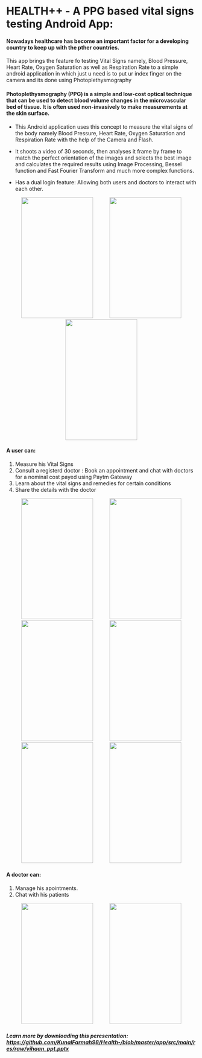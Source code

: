# HEALTH++ - A  PPG based vital signs testing Android App:

#### Nowadays healthcare has become an important factor for a developing country to keep up with the pther countries.
This app brings the feature fo testing Vital Signs namely, Blood Pressure, Heart Rate, Oxygen Saturation as well as Respiration Rate to a simple android application in which just u need is to put ur index finger on the camera and its done using Photoplethysmography

#### Photoplethysmography (PPG) is a simple and low-cost optical technique that can be used to detect blood volume changes in the microvascular bed of tissue. It is often used non-invasively to make measurements at the skin surface.

* This Android application uses this concept to measure the vital signs of the body namely Blood Pressure, Heart Rate, Oxygen Saturation and Respiration Rate with the help of the Camera and Flash.

* It shoots a video of 30 seconds, then analyses it frame by frame to match the perfect orientation of the images and selects the best image 
and calculates the required results using Image Processing, Bessel function and Fast Fourier Transform and much more complex functions.

* Has a dual login feature: Allowing both users and doctors to interact with each other.

<p align = "center">
  <img hspace= "20" src="https://github.com/KunalFarmah98/Health-/blob/master/app/src/main/res/raw/screenshot_20190326_012659.png" width = "190" height = "320">
  <img hspace= "20" src="https://github.com/KunalFarmah98/Health-/blob/master/app/src/main/res/raw/screenshot_20190326_012705.png" width = "190" height = "320">
  <img hspace= "20" src="https://github.com/KunalFarmah98/Health-/blob/master/app/src/main/res/raw/screenshot_1165.png" width = "190" height = "320">
  
  </p>

#### A user can:
1. Measure his Vital Signs
2. Consult a registerd doctor : Book an appointment and chat with doctors for a nominal cost payed using Paytm Gateway
3. Learn about the vital signs and remedies for certain conditions
4. Share the details with the doctor 

<p align = "center">
  <img hspace= "20" src="https://github.com/KunalFarmah98/Health-/blob/master/app/src/main/res/raw/screenshot_20190326_012811.png" width = "190" height = "320">
  <img hspace= "20" src="https://github.com/KunalFarmah98/Health-/blob/master/app/src/main/res/raw/screenshot_20190326_012739.png" width = "190" height = "320">
  <img hspace= "20" src="https://github.com/KunalFarmah98/Health-/blob/master/app/src/main/res/raw/screenshot_20190326_012823.png" width = "190" height = "320">
  <img hspace= "20" src="https://github.com/KunalFarmah98/Health-/blob/master/app/src/main/res/raw/screenshot_20190326_012833.png" width = "190" height = "320">
  
   <img hspace= "20" src="https://github.com/KunalFarmah98/Health-/blob/master/app/src/main/res/raw/screenshot_20190326_012847.png" width = "190" height = "320">
  <img hspace= "20" src="https://github.com/KunalFarmah98/Health-/blob/master/app/src/main/res/raw/screenshot_20190326_012857.png" width = "190" height = "320">

</p>

#### A doctor can:
1. Manage his apointments.
2. Chat with his patients

<p align = "center">
  <img hspace= "20" src="https://github.com/KunalFarmah98/Health-/blob/master/app/src/main/res/raw/screenshot_1163.png" width = "190" height = "320">
  <img hspace= "20" src="https://github.com/KunalFarmah98/Health-/blob/master/app/src/main/res/raw/screenshot_1164.png" width = "190" height = "320">
  </p>


##### Learn more by downloading this peresentation: https://github.com/KunalFarmah98/Health-/blob/master/app/src/main/res/raw/vihaan_ppt.pptx
